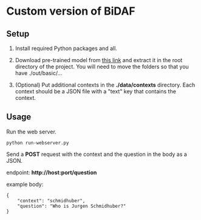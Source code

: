 # Custom version of BiDAF #

## Setup ##

1. Install required Python packages and all.

2. Download pre-trained model from [this link](https://drive.google.com/drive/u/1/folders/12i0OV8Xq99KBRTbEa_ETnWIgLV0f9OVv)
and extract it in the root directory of the project. You will need to move the folders so that you have ./out/basic/...

3. (Optional) Put additional contexts in the **./data/contexts** directory. Each context should be a JSON file with
a "text" key that contains the context.

## Usage ##

Run the web server.
```
python run-webserver.py
```

Send a **POST** request with the context and the question in the body as a JSON.

endpoint: **http://host:port/question**

example body:
```
{
    "context": "schmidhuber",
    "question": "Who is Jurgen Schmidhuber?"
}
```